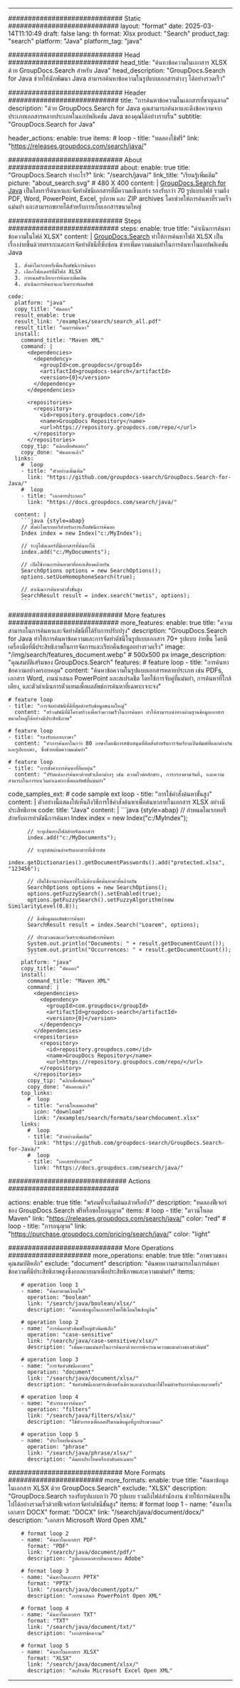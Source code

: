 
---
############################# Static ############################
layout: "format"
date:  2025-03-14T11:10:49
draft: false
lang: th
format: Xlsx
product: "Search"
product_tag: "search"
platform: "Java"
platform_tag: "java"

############################# Head ############################
head_title: "ค้นหาข้อความในเอกสาร XLSX ด้วย GroupDocs.Search สำหรับ Java"
head_description: "GroupDocs.Search for Java ช่วยให้นักพัฒนา Java สามารถค้นหาข้อความในรูปแบบเอกสารต่างๆ ได้อย่างรวดเร็ว"

############################# Header ############################
title: "การค้นหาข้อความในเอกสารที่ชาญฉลาด" 
description: "ด้วย GroupDocs.Search for Java คุณสามารถค้นหาและดึงข้อความจากประเภทเอกสารหลายประเภทในแอปพลิเคชัน Java ของคุณได้อย่างราบรื่น"
subtitle: "GroupDocs.Search for Java" 

header_actions:
  enable: true
  items:
    #  loop
    - title: "ทดลองใช้ฟรี"
      link: "https://releases.groupdocs.com/search/java/"
      
############################# About ############################
about:
    enable: true
    title: "GroupDocs.Search ทำอะไร?"
    link: "/search/java/"
    link_title: "เรียนรู้เพิ่มเติม"
    picture: "about_search.svg" # 480 X 400
    content: |
       [GroupDocs.Search for Java](/search/java/) เป็นไลบรารีค้นหาและจัดทำดัชนีเอกสารที่มีความแข็งแกร่ง รองรับกว่า 70 รูปแบบไฟล์ รวมถึง PDF, Word, PowerPoint, Excel, รูปภาพ และ ZIP archives โดยช่วยให้การค้นหาที่รวดเร็ว แม่นยำ และสามารถขยายได้สำหรับการเก็บเอกสารขนาดใหญ่

############################# Steps ############################
steps:
    enable: true
    title: "ดำเนินการค้นหาข้อความในไฟล์ XLSX"
    content: |
      [GroupDocs.Search](/search/java/) ทำให้การค้นหาไฟล์ XLSX เป็นเรื่องง่ายขึ้นด้วยตรรกะและการจัดทำดัชนีที่ซับซ้อน ช่วยเพิ่มความแม่นยำในการค้นหาในแอปพลิเคชัน Java
      
      1. ตั้งค่าไดเรกทอรีเพื่อเก็บดัชนีการค้นหา
      2. เลือกโฟลเดอร์ที่มีไฟล์ XLSX
      3. กำหนดตัวเลือกการค้นหาเพิ่มเติม
      4. ดำเนินการค้นหาและวิเคราะห์ผลลัพธ์
   
    code:
      platform: "java"
      copy_title: "คัดลอก"
      result_enable: true
      result_link: "/examples/search/search_all.pdf"
      result_title: "ผลการค้นหา"
      install:
        command_title: "Maven XML"
        command: |
          <dependencies>
            <dependency>
              <groupId>com.groupdocs</groupId>
              <artifactId>groupdocs-search</artifactId>
              <version>{0}</version>
            </dependency>
          </dependencies>

          <repositories>
            <repository>
              <id>repository.groupdocs.com</id>
              <name>GroupDocs Repository</name>
              <url>https://repository.groupdocs.com/repo/</url>
            </repository>
          </repositories>
        copy_tip: "คลิกเพื่อคัดลอก"
        copy_done: "คัดลอกแล้ว"
      links:
        #  loop
        - title: "ตัวอย่างเพิ่มเติม"
          link: "https://github.com/groupdocs-search/GroupDocs.Search-for-Java/"
        #  loop
        - title: "เอกสารประกอบ"
          link: "https://docs.groupdocs.com/search/java/"
          
      content: |
        ```java {style=abap}
        // ตั้งค่าไดเรกทอรีสำหรับการเก็บดัชนีการค้นหา
        Index index = new Index("c:/MyIndex");

        // ระบุโฟลเดอร์ที่มีเอกสารที่ค้นหาได้
        index.add("c:/MyDocuments");

        // เปิดใช้งานการค้นหาคำที่ออกเสียงคล้ายกัน
        SearchOptions options = new SearchOptions();
        options.setUseHomophoneSearch(true);

        // ดำเนินการค้นหาคำสั่งขั้นสูง
        SearchResult result = index.search("metis", options);
        ```            

############################# More features ############################
more_features:
  enable: true
  title: "ความสามารถในการค้นหาและจัดทำดัชนีที่ได้รับการปรับปรุง"
  description: "GroupDocs.Search for Java ทำให้การค้นหาข้อความและการจัดทำดัชนีในรูปแบบเอกสาร 70+ รูปแบบ ง่ายขึ้น โดยมีเครื่องมือที่มีประสิทธิภาพในการจัดการและเรียกคืนข้อมูลอย่างรวดเร็ว"
  image: "/img/search/features_document.webp" # 500x500 px
  image_description: "คุณสมบัติเสริมของ GroupDocs.Search"
  features:
    # feature loop
    - title: "การค้นหาข้อความอย่างครอบคลุม"
      content: "ค้นหาข้อความในรูปแบบเอกสารหลายประเภท เช่น PDFs, เอกสาร Word, งานนำเสนอ PowerPoint และสเปรดชีต โดยใช้การจับคู่ที่แม่นยำ, การค้นหาที่ใกล้เคียง, และตัวดำเนินการตัวแทนเพื่อผลลัพธ์การค้นหาที่เฉพาะเจาะจง"

    # feature loop
    - title: "การจัดทำดัชนีที่ดีที่สุดสำหรับข้อมูลขนาดใหญ่"
      content: "สร้างดัชนีที่มีโครงสร้างเพื่อเร่งความเร็วในการค้นหา ทำให้สามารถนำทางผ่านฐานข้อมูลเอกสารขนาดใหญ่ได้อย่างมีประสิทธิภาพ"

    # feature loop
    - title: "รองรับหลายภาษา"
      content: "ทำการค้นหาในกว่า 80 ภาษาโดยมีการสนับสนุนที่ติดตั้งสำหรับการจัดเรียงแป้นพิมพ์ที่แตกต่างกันและรูปแบบคำ, ซึ่งช่วยเพิ่มความแม่นยำ"

    # feature loop
    - title: "การตั้งค่าการค้นหาที่ยืดหยุ่น"
      content: "ปรับแต่งการค้นหาด้วยตัวเลือกต่างๆ เช่น ความไวต่ออักขระ, การกรองตามวันที่, และความสามารถในการยกเว้นคำเฉพาะเพื่อผลลัพธ์ที่แม่นยำ"
      
  code_samples_ext:
    # code sample ext loop
    - title: "การใช้คำสั่งค้นหาขั้นสูง"
      content: |
        ตัวอย่างนี้แสดงให้เห็นถึงวิธีการใช้คำสั่งค้นหาเพื่อค้นหาภายในเอกสาร XLSX อย่างมีประสิทธิภาพ
      code:
        title: "Java"
        content: |
          ```java {style=abap}
          // กำหนดไดเรกทอรีสำหรับการทำดัชนีการค้นหา
          Index index = new Index("c:/MyIndex");
              
          // ระบุเส้นทางไฟล์สำหรับเอกสาร
          index.add("c:/MyDocuments");

          // ระบุรหัสผ่านสำหรับเอกสารที่เข้ารหัส
          index.getDictionaries().getDocumentPasswords().add("protected.xlsx", "123456");

          // เปิดใช้งานการค้นหาที่ใกล้เคียงเพื่อค้นหาคำที่คล้ายกัน
          SearchOptions options = new SearchOptions();
          options.getFuzzySearch().setEnabled(true);
          options.getFuzzySearch().setFuzzyAlgorithm(new SimilarityLevel(0.8));

          // ดึงข้อมูลผลลัพธ์การค้นหา
          SearchResult result = index.Search("Loarem", options);
          
          // ประมวลผลและวิเคราะห์ผลลัพธ์การค้นหา
          System.out.println("Documents: " + result.getDocumentCount());
          System.out.println("Occurrences: " + result.getDocumentCount());
          ```
        platform: "java"
        copy_title: "คัดลอก"
        install:
          command_title: "Maven XML"
          command: |
            <dependencies>
              <dependency>
                <groupId>com.groupdocs</groupId>
                <artifactId>groupdocs-search</artifactId>
                <version>{0}</version>
              </dependency>
            </dependencies>
            <repositories>
              <repository>
                <id>repository.groupdocs.com</id>
                <name>GroupDocs Repository</name>
                <url>https://repository.groupdocs.com/repo/</url>
              </repository>
            </repositories>
          copy_tip: "คลิกเพื่อคัดลอก"
          copy_done: "คัดลอกแล้ว"
        top_links:
          #  loop
          - title: "ดาวน์โหลดผลลัพธ์"
            icon: "download"
            link: "/examples/search/formats/searchdocument.xlsx"
        links:
          #  loop
          - title: "ตัวอย่างเพิ่มเติม"
            link: "https://github.com/groupdocs-search/GroupDocs.Search-for-Java/"
          #  loop
          - title: "เอกสารประกอบ"
            link: "https://docs.groupdocs.com/search/java/"
            

            


############################## Actions ############################

actions:
  enable: true
  title: "พร้อมที่จะเริ่มต้นแล้วหรือยัง?"
  description: "ทดลองฟีเจอร์ของ GroupDocs.Search ฟรีหรือขอใบอนุญาต"
  items:
    #  loop
    - title: "ดาวน์โหลด Maven"
      link: "https://releases.groupdocs.com/search/java/"
      color: "red"
        #  loop
    - title: "การอนุญาต"
      link: "https://purchase.groupdocs.com/pricing/search/java/"
      color: "light"


############################# More Operations #####################
more_operations:
    enable: true
    title: "ภาพรวมของคุณสมบัติหลัก"
    exclude: "document"
    description: "ค้นพบความสามารถในการค้นหาข้อความที่มีประสิทธิภาพสูงซึ่งออกแบบมาเพื่อประสิทธิภาพและความแม่นยำ"
    items: 
          
        # operation loop 1
        - name: "ค้นหาตามเงื่อนไข"
          operation: "boolean"
          link: "/search/java/boolean/xlsx/"
          description: "ค้นหาข้อมูลในเอกสารโดยใช้เงื่อนไขเชิงบูลีน"

        # operation loop 2
        - name: "การค้นหาตัวพิมพ์ใหญ่ตัวพิมพ์เล็ก"
          operation: "case-sensitive"
          link: "/search/java/case-sensitive/xlsx/"
          description: "เพิ่มความแม่นยำในการค้นหาด้วยการพิจารณาความแตกต่างของตัวพิมพ์"

        # operation loop 3
        - name: "การจัดทำดัชนีเอกสาร"
          operation: "document"
          link: "/search/java/document/xlsx/"
          description: "จัดทำดัชนีเอกสารเพียงครั้งเดียวและนำกลับมาใช้ใหม่สำหรับการค้นหาหลายครั้ง"

        # operation loop 4
        - name: "ตัวกรองการค้นหา"
          operation: "filters"
          link: "/search/java/filters/xlsx/"
          description: "ใช้ตัวกรองเพื่อลดปริมาณข้อมูลที่ถูกประมวลผล"

        # operation loop 5
        - name: "ประโยคที่แน่นอน"
          operation: "phrase"
          link: "/search/java/phrase/xlsx/"
          description: "ค้นหาประโยคหรือลำดับคำเฉพาะ"
          
        
          
############################# More Formats ########################
more_formats:
    enable: true
    title: "ค้นหาข้อมูลในเอกสาร XLSX ด้วย GroupDocs.Search"
    exclude: "XLSX"
    description: "GroupDocs.Search รองรับรูปแบบกว่า 70 รูปแบบ รวมถึงไฟล์สำนักงาน ช่วยให้การค้นหาเป็นไปได้อย่างรวดเร็วด้วยฟีเจอร์การจัดทำดัชนีขั้นสูง"
    items: 
        # format loop 1
        - name: "ค้นหาในเอกสาร DOCX"
          format: "DOCX"
          link: "/search/java/document/docx/"
          description: "เอกสาร Microsoft Word Open XML"
          
        # format loop 2
        - name: "ค้นหาในเอกสาร PDF"
          format: "PDF"
          link: "/search/java/document/pdf/"
          description: "รูปแบบเอกสารที่พกพาของ Adobe"
          
        # format loop 3
        - name: "ค้นหาในเอกสาร PPTX"
          format: "PPTX"
          link: "/search/java/document/pptx/"
          description: "การนำเสนอ PowerPoint Open XML"

        # format loop 4
        - name: "ค้นหาในเอกสาร TXT"
          format: "TXT"
          link: "/search/java/document/txt/"
          description: "เอกสารข้อความ"
          
        # format loop 5
        - name: "ค้นหาในเอกสาร XLSX"
          format: "XLSX"
          link: "/search/java/document/xlsx/"
          description: "สเปรดชีต Microsoft Excel Open XML"
  

---